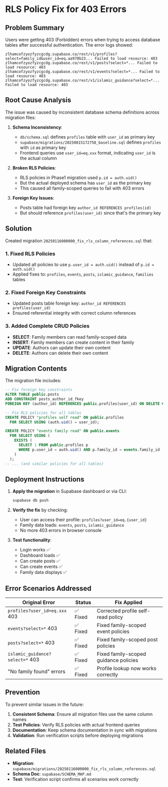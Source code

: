 # RLS Policy Fix for 403 Errors

## Problem Summary
Users were getting 403 (Forbidden) errors when trying to access database tables after successful authentication. The error logs showed:

```
zlhamcofzyozfyzcgcdg.supabase.co/rest/v1/profiles?select=family_id&user_id=eq.aa970b23... Failed to load resource: 403
zlhamcofzyozfyzcgcdg.supabase.co/rest/v1/posts?select=*... Failed to load resource: 403  
zlhamcofzyozfyzcgcdg.supabase.co/rest/v1/events?select=*... Failed to load resource: 403
zlhamcofzyozfyzcgcdg.supabase.co/rest/v1/islamic_guidance?select=*... Failed to load resource: 403
```

## Root Cause Analysis

The issue was caused by inconsistent database schema definitions across migration files:

1. **Schema Inconsistency**: 
   - `db/schema.sql` defines `profiles` table with `user_id` as primary key
   - `supabase/migrations/20250815172758_baseline.sql` defines `profiles` with `id` as primary key
   - Frontend queries use `user_id=eq.xxx` format, indicating `user_id` is the actual column

2. **Broken RLS Policies**: 
   - RLS policies in Phase1 migration used `p.id = auth.uid()`
   - But the actual deployed schema has `user_id` as the primary key
   - This caused all family-scoped queries to fail with 403 errors

3. **Foreign Key Issues**:
   - Posts table had foreign key `author_id REFERENCES profiles(id)` 
   - But should reference `profiles(user_id)` since that's the primary key

## Solution

Created migration `20250116000000_fix_rls_column_references.sql` that:

### 1. Fixed RLS Policies
- Updated all policies to use `p.user_id = auth.uid()` instead of `p.id = auth.uid()`
- Applied fixes to: `profiles`, `events`, `posts`, `islamic_guidance`, `families` tables

### 2. Fixed Foreign Key Constraints  
- Updated posts table foreign key: `author_id REFERENCES profiles(user_id)`
- Ensured referential integrity with correct column references

### 3. Added Complete CRUD Policies
- **SELECT**: Family members can read family-scoped data
- **INSERT**: Family members can create content in their family
- **UPDATE**: Authors can update their own content
- **DELETE**: Authors can delete their own content

## Migration Contents

The migration file includes:

```sql
-- Fix foreign key constraints
ALTER TABLE public.posts 
ADD CONSTRAINT posts_author_id_fkey 
FOREIGN KEY (author_id) REFERENCES public.profiles(user_id) ON DELETE CASCADE;

-- Fix RLS policies for all tables
CREATE POLICY "profiles self read" ON public.profiles
  FOR SELECT USING (auth.uid() = user_id);

CREATE POLICY "events family read" ON public.events
  FOR SELECT USING (
    EXISTS (
      SELECT 1 FROM public.profiles p
      WHERE p.user_id = auth.uid() AND p.family_id = events.family_id
    )
  );
-- ... (and similar policies for all tables)
```

## Deployment Instructions

1. **Apply the migration** in Supabase dashboard or via CLI:
   ```bash
   supabase db push
   ```

2. **Verify the fix** by checking:
   - User can access their profile: `profiles?user_id=eq.{user_id}`
   - Family data loads: `events`, `posts`, `islamic_guidance` 
   - No more 403 errors in browser console

3. **Test functionality**:
   - Login works ✅
   - Dashboard loads ✅ 
   - Can create posts ✅
   - Can create events ✅
   - Family data displays ✅

## Error Scenarios Addressed

| Original Error | Status | Fix Applied |
|---------------|--------|-------------|
| `profiles?user_id=eq.xxx` 403 | ✅ Fixed | Corrected profile self-read policy |
| `events?select=*` 403 | ✅ Fixed | Fixed family-scoped event policies |
| `posts?select=*` 403 | ✅ Fixed | Fixed family-scoped post policies |
| `islamic_guidance?select=*` 403 | ✅ Fixed | Fixed family-scoped guidance policies |
| "No family found" errors | ✅ Fixed | Profile lookup now works correctly |

## Prevention

To prevent similar issues in the future:

1. **Consistent Schema**: Ensure all migration files use the same column names
2. **Test Policies**: Verify RLS policies with actual frontend queries  
3. **Documentation**: Keep schema documentation in sync with migrations
4. **Validation**: Run verification scripts before deploying migrations

## Related Files

- **Migration**: `supabase/migrations/20250116000000_fix_rls_column_references.sql`
- **Schema Doc**: `supabase/SCHEMA_MAP.md` 
- **Test**: Verification script confirms all scenarios work correctly
